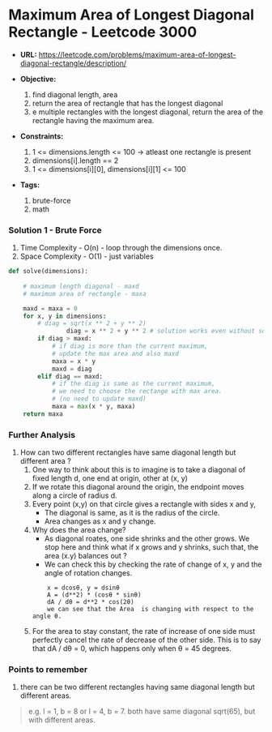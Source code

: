 # Maximum Area of Longest Diagonal Rectangle - Leetcode 3000

- **URL:** https://leetcode.com/problems/maximum-area-of-longest-diagonal-rectangle/description/

- **Objective:**

  1. find diagonal length, area
  2. return the area of rectangle that has the longest diagonal
  3. e multiple rectangles with the longest diagonal, return the area of the rectangle having the maximum area.


- **Constraints:**

  1. 1 <= dimensions.length <= 100 -> atleast one rectangle is present
  2. dimensions[i].length == 2
  3. 1 <= dimensions[i][0], dimensions[i][1] <= 100

- **Tags:**

    1. brute-force
    2. math


### Solution 1 - Brute Force

1. Time Complexity - O(n) - loop through the dimensions once.
2. Space Complexity - O(1) - just variables

```python
def solve(dimensions):
    
    # maximum length diagonal - maxd
    # maximum area of rectangle - maxa

    maxd = maxa = 0
    for x, y in dimensions:
        # diag = sqrt(x ** 2 + y ** 2)
				diag = x ** 2 + y ** 2 # solution works even without sqrt, and also avoid floating point errors
        if diag > maxd:
            # if diag is more than the current maximum, 
            # update the max area and also maxd 
            maxa = x * y
            maxd = diag 
        elif diag == maxd:
            # if the diag is same as the current maximum,
            # we need to choose the rectange with max area.
            # (no need to update maxd)
            maxa = max(x * y, maxa)
    return maxa
```

### Further Analysis

1. How can two different rectangles have same diagonal length but different area ? 
	1. One way to think about this is to imagine is to take a diagonal of fixed length d, one end at origin, other at (x, y)
	2. If we rotate this diagonal around the origin, the endpoint moves along a circle of radius d.
	3. Every point (x,y) on that circle gives a rectangle with sides x and y,
		- The diagonal is same, as it is the radius of the circle.
		- Area changes as x and y change. 
	4. Why does the area change?
		- As diagonal roates, one side shrinks and the other grows. We stop here and think what if x grows and y shrinks, such that, the area (x.y) balances out ? 
		- We can check this by checking the rate of change of x, y and the angle of rotation changes.
		```
			x = dcosθ, y = dsinθ
			A = (d**2) * (cosθ * sinθ)
			dA / dθ ​= d**2 * cos(2θ)
			we can see that the Area  is changing with respect to the angle θ.
		```
	5. For the area to stay constant, the rate of increase of one side must perfectly cancel the rate of decrease of the other side. This is to say that dA / dθ = 0, which happens only when θ = 45 degrees. 

### Points to remember
1. there can be two different rectangles having same diagonal length but different areas.
> e.g. l = 1, b = 8 or l = 4, b = 7. both have same diagonal sqrt(65), but with different areas.